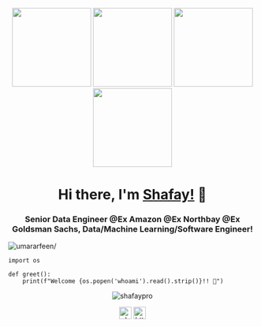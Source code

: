 <p align="center"> <img src="https://octodex.github.com/images/vinyltocat.png" height="160px" width="160px"> <img src="https://octodex.github.com/images/daftpunktocat-thomas.gif" height="160px" width="160px"> <img src="https://octodex.github.com/images/daftpunktocat-guy.gif" height="160px" width="160px"> <img src="https://octodex.github.com/images/Robotocat.png" height="160px" width="160px"></p>

<h1 align="center">Hi there, I'm <a href="https://github.com/shafaypro"  target="_blank">Shafay!</a> 👋</h1>
    
<h3 align="center">Senior Data Engineer @Ex Amazon @Ex Northbay @Ex Goldsman Sachs, Data/Machine Learning/Software Engineer!</h3>
<p align="left"> <img src="https://komarev.com/ghpvc/?username=Anon-Exloiter&style=flat&color=blueviolet" alt=umararfeen/> </p>

```python3
import os

def greet():
    print(f"Welcome {os.popen('whoami').read().strip()}!! 👋")
```


<p align="center"> <img src="https://www.linkedin.com/in/imshafay" alt=shafaypro /> </p>



<p align="center"> 
<a href="https://pk.linkedin.com/in/imshafay" target="blank"><img align="center" src=https://cdn.jsdelivr.net/npm/simple-icons@3.0.1/icons/twitter.svg alt="shafaypro" height="25" width="25" /></a>
<a href="https://pk.linkedin.com/in/imshafay" target="blank"><img align="center" src=https://cdn.jsdelivr.net/npm/simple-icons@3.0.1/icons/linkedin.svg alt="https://pk.linkedin.com/in/imshafay" height="25" width="25" /></a>    
</p>
